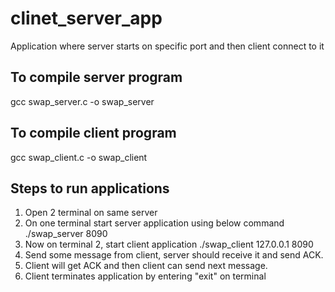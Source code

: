 # clinet_server_app
Application where server starts on specific port and then client connect to it

## To compile server program
gcc swap_server.c -o swap_server

## To compile client program
gcc swap_client.c -o swap_client

## Steps to run applications
1. Open 2 terminal on same server
2. On one terminal start server application using below command
    ./swap_server 8090
3. Now on terminal 2, start client application
    ./swap_client 127.0.0.1 8090
4. Send some message from client, server should receive it and send ACK.
5. Client will get ACK and then client can send next message.
6. Client terminates application by entering "exit" on terminal
